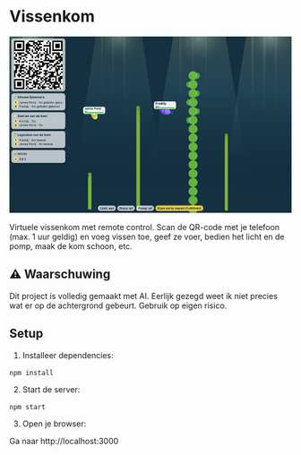 # Vissenkom

![Vissenkom preview](assets/preview.png)

Virtuele vissenkom met remote control. Scan de QR-code met je telefoon (max. 1 uur geldig) en voeg vissen toe, geef ze voer, bedien het licht en de pomp, maak de kom schoon, etc.

## ⚠️ Waarschuwing

Dit project is volledig gemaakt met AI. Eerlijk gezegd weet ik niet precies wat er op de achtergrond gebeurt. Gebruik op eigen risico.
## Setup

1. Installeer dependencies:
```
npm install
```

2. Start de server:
```
npm start
```

3. Open je browser:

Ga naar http://localhost:3000
